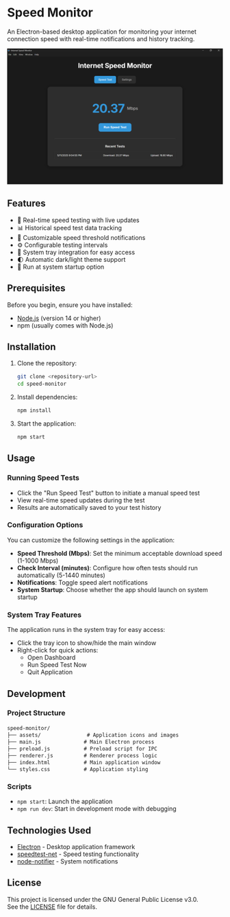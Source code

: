 # Speed Monitor

An Electron-based desktop application for monitoring your internet connection speed with real-time notifications and history tracking.


![Application Interface](assets/interface.png)

## Features

- 🚀 Real-time speed testing with live updates
- 📊 Historical speed test data tracking
- 🔔 Customizable speed threshold notifications
- ⚙️ Configurable testing intervals
- 🎯 System tray integration for easy access
- 🌓 Automatic dark/light theme support
- 🔄 Run at system startup option

## Prerequisites

Before you begin, ensure you have installed:
- [Node.js](https://nodejs.org/) (version 14 or higher)
- npm (usually comes with Node.js)

## Installation

1. Clone the repository:
   ```bash
   git clone <repository-url>
   cd speed-monitor
   ```

2. Install dependencies:
   ```bash
   npm install
   ```

3. Start the application:
   ```bash
   npm start
   ```

## Usage

### Running Speed Tests
- Click the "Run Speed Test" button to initiate a manual speed test
- View real-time speed updates during the test
- Results are automatically saved to your test history

### Configuration Options
You can customize the following settings in the application:

- **Speed Threshold (Mbps)**: Set the minimum acceptable download speed (1-1000 Mbps)
- **Check Interval (minutes)**: Configure how often tests should run automatically (5-1440 minutes)
- **Notifications**: Toggle speed alert notifications
- **System Startup**: Choose whether the app should launch on system startup

### System Tray Features
The application runs in the system tray for easy access:
- Click the tray icon to show/hide the main window
- Right-click for quick actions:
  - Open Dashboard
  - Run Speed Test Now
  - Quit Application

## Development

### Project Structure
```
speed-monitor/
├── assets/               # Application icons and images
├── main.js              # Main Electron process
├── preload.js           # Preload script for IPC
├── renderer.js          # Renderer process logic
├── index.html           # Main application window
└── styles.css           # Application styling
```

### Scripts
- `npm start`: Launch the application
- `npm run dev`: Start in development mode with debugging

## Technologies Used

- [Electron](https://www.electronjs.org/) - Desktop application framework
- [speedtest-net](https://www.npmjs.com/package/speedtest-net) - Speed testing functionality
- [node-notifier](https://www.npmjs.com/package/node-notifier) - System notifications

## License

This project is licensed under the GNU General Public License v3.0.  
See the [LICENSE](LICENSE) file for details.


